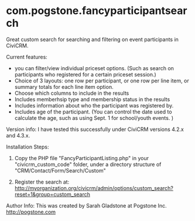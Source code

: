 com.pogstone.fancyparticipantsearch
===================================

Great custom search for searching and filtering on event participants in CiviCRM.

Current features:

 - you can filter/view individual priceset options. (Such as search on participants who registered for a certain priceset session.)
 - Choice of 3 layouts: one row per participant, or one row per line item, or summary totals for each line item option. 
 - Choose which columns to include in the results
 - Includes memberhsip type and membership status in the results
 - Includes information about who the participant was registered by.
 - Includes age of the participant. (You can control the date used to calculate the age, such as using Sept. 1 for school/youth events. ) 
  

Version info: I have tested this successfully under CiviCRM versions 4.2.x and 4.3.x.   

Installation Steps: 

1) Copy the PHP file "FancyParticipantListing.php" in your "civicrm_custom_code" folder, under a directory structure of "CRM/Contact/Form/Search/Custom" 

2) Register the search at: http://myorganization.org/civicrm/admin/options/custom_search?reset=1&group=custom_search

Author Info:
This was created by Sarah Gladstone at Pogstone Inc.  http://pogstone.com
